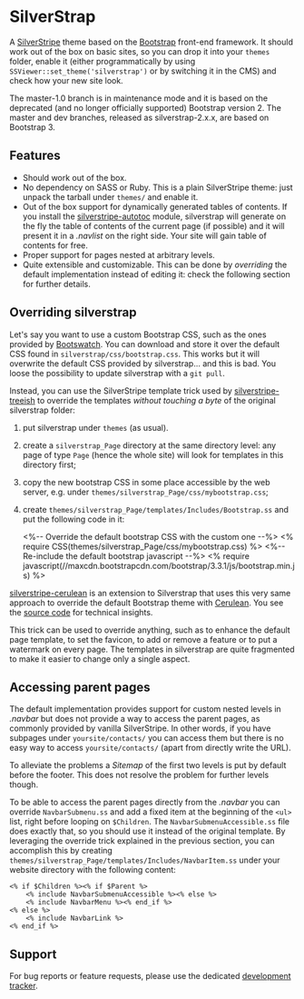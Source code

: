 SilverStrap
===========

A [SilverStripe](http://www.silverstripe.org/) theme based on the
[Bootstrap](http://twitter.github.io/bootstrap/) front-end framework.
It should work out of the box on basic sites, so you can drop it into
your `themes` folder, enable it (either programmatically by using
`SSViewer::set_theme('silverstrap')` or by switching it in the CMS) and
check how your new site look.

The master-1.0 branch is in maintenance mode and it is based on the
deprecated (and no longer officially supported) Bootstrap version 2.
The master and dev branches, released as silverstrap-2.x.x, are based
on Bootstrap 3.

Features
--------

* Should work out of the box.
* No dependency on SASS or Ruby. This is a plain SilverStripe theme:
  just unpack the tarball under `themes/` and enable it.
* Out of the box support for dynamically generated tables of contents.
  If you install the [silverstripe-autotoc](http://dev.entidi.com/p/silverstripe-autotoc/)
  module, silverstrap will generate on the fly the table of contents of
  the current page (if possible) and it will present it in a _.navlist_
  on the right side. Your site will gain table of contents for free.
* Proper support for pages nested at arbitrary levels.
* Quite extensible and customizable. This can be done by *overriding*
  the default implementation instead of editing it: check the following
  section for further details.

Overriding silverstrap
----------------------

Let's say you want to use a custom Bootstrap CSS, such as the ones
provided by [Bootswatch](http://bootswatch.com/). You can download and
store it over the default CSS found in `silverstrap/css/bootstrap.css`.
This works but it will overwrite the default CSS provided by
silverstrap... and this is bad. You loose the possibility to update
silverstrap with a `git pull`.

Instead, you can use the SilverStripe template trick used by
[silverstripe-treeish](http://dev.entidi.com/p/silverstripe-treeish/)
to override the templates *without touching a byte* of the original
silverstrap folder:

1. put silverstrap under `themes` (as usual).
2. create a `silverstrap_Page` directory at the same directory level:
   any page of type `Page` (hence the whole site) will look for
   templates in this directory first;
3. copy the new bootstrap CSS in some place accessible by the web
   server, e.g. under `themes/silverstrap_Page/css/mybootstrap.css`;
4. create `themes/silverstrap_Page/templates/Includes/Bootstrap.ss`
   and put the following code in it:

    <%-- Override the default bootstrap CSS with the custom one --%>
    <% require CSS(themes/silverstrap_Page/css/mybootstrap.css) %>
    <%-- Re-include the default bootstrap javascript --%>
    <% require javascript(//maxcdn.bootstrapcdn.com/bootstrap/3.3.1/js/bootstrap.min.js) %>

[silverstripe-cerulean](http://dev.entidi.com/p/silverstripe-cerulean/)
is an extension to Silverstrap that uses this very same approach to
override the default Bootstrap theme with
[Cerulean](http://bootswatch.com/cerulean/). You see the
[source code](http://dev.entidi.com/p/silverstripe-cerulean/source/tree/master/)
for technical insights.

This trick can be used to override anything, such as to enhance the
default page template, to set the favicon, to add or remove a feature
or to put a watermark on every page. The templates in silverstrap are
quite fragmented to make it easier to change only a single aspect.

Accessing parent pages
----------------------

The default implementation provides support for custom nested levels
in _.navbar_ but does not provide a way to access the parent pages, as
commonly provided by vanilla SilverStripe. In other words, if you have
subpages under `yoursite/contacts/` you can access them but there is no
easy way to access `yoursite/contacts/` (apart from directly write the
URL).

To alleviate the problems a *Sitemap* of the first two levels is put
by default before the footer. This does not resolve the problem for
further levels though.

To be able to access the parent pages directly from the _.navbar_ you
can override `NavbarSubmenu.ss` and add a fixed item at the beginning
of the `<ul>` list, right before looping on `$Children`. The
`NavbarSubmenuAccessible.ss` file does exactly that, so you should use
it instead of the original template. By leveraging the override trick
explained in the previous section, you can accomplish this by creating
`themes/silverstrap_Page/templates/Includes/NavbarItem.ss` under your
website directory with the following content:

    <% if $Children %><% if $Parent %>
        <% include NavbarSubmenuAccessible %><% else %>
        <% include NavbarMenu %><% end_if %>
    <% else %>
        <% include NavbarLink %>
    <% end_if %>

Support
-------

For bug reports or feature requests, please use the dedicated
[development tracker](http://dev.entidi.com/p/silverstrap/).
